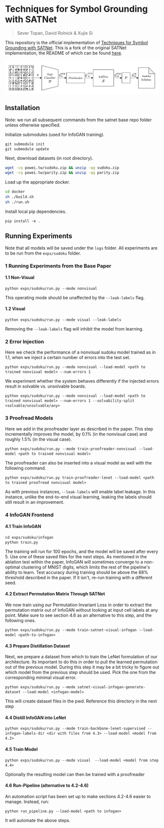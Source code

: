 # Techniques for Symbol Grounding with SATNet

> Sever Topan, David Rolnick & Xujie Si

This repository is the official implementation of [Techniques for Symbol Grounding with SATNet](https://arxiv.org/abs/2106.11072).  This is a fork of the original SATNet implementation, the README of which can be found [here](satnet-README.md).

![](images/our-method.png)



## Installation

Note: we run all subsequent commands from the satnet base repo folder unless otherwise specified.

Initialize submodules (used for InfoGAN training).
```
git submodule init
git submodule update
```

Next, download datasets (in root directory).
```bash
wget -cq powei.tw/sudoku.zip && unzip -qq sudoku.zip
wget -cq powei.tw/parity.zip && unzip -qq parity.zip
```

Load up the appropriate docker.
```bash
cd docker
sh ./build.sh
sh ./run.sh
```

Install local pip dependencies.
```
pip install -e .
```


## Running Experiments

Note that all models will be saved under the `logs` folder. All experiments are to be run from the `exps/sudoku` folder.

### 1 Running Experiments from the Base Paper

#### 1.1 Non-Visual

```
python exps/sudoku/run.py --mode nonvisual
```

This operating mode should be unaffected by the `--leak-labels` flag.

#### 1.2 Visual
```
python exps/sudoku/run.py --mode visual --leak-labels
```

Removing the `--leak-labels` flag will inhibit the model from learning.

### 2 Error Injection

Here we check the performance of a nonvisual sudoku model trained as in 1.1, when we inject a certain number of errors into the test set.

```
python exps/sudoku/run.py --mode nonvisual --load-model <path to trained nonvisual model> --num-errors 1
```

We experiment whether the system behaves differently if the injected errors result in solvable vs. unsolvable boards.
```
python exps/sudoku/run.py --mode nonvisual --load-model <path to trained nonvisual model> --num-errors 1 --solvability-split <solvable/unsolvable/any>
```

### 3 Proofread Models

Here we add in the proofreader layer as described in the paper. This step incrementally improves the model, by 0.1% (in the nonvisual case) and roughly 1.5% (in the visual case).

```
python exps/sudoku/run.py --mode train-proofreader-nonvisual --load-model <path to trained nonvisual model>
```

The proofreader can also be inserted into a visual model as well with the following command.

```
python exps/sudoku/run.py train-proofreader-lenet --load-model <path to trained proofread nonvisual model>
```

As with previous instances, `--leak-labels` will enable label leakage. In this instance, unlike the end-to-end visual learning, leaking the labels should still result in an improvement.

### 4 InfoGAN Frontend


#### 4.1 Train InfoGAN

```
cd exps/sudoku/infogan
python train.py
```

The training will run for 100 epochs, and the model will be saved after every 5. Use one of these saved files for the next steps. As mentioned in the ablation test within the paper, InfoGAN will sometimes converge to a non-optimal clustering of MNIST digits, which limits the rest of the pipeline's ability to learn. Test accuracy during training should be above the 88% threshold described in the paper. If it isn't, re-run training with a different seed.

#### 4.2 Extract Permutation Matrix Through SATNet

We now train using our Permutation Invariant Loss in order to extract the permutation matrix out of InfoGAN without looking at input cell labels at any point. Make sure to see section 4.6 as an alternative to this step, and the following ones.

```
python exps/sudoku/run.py --mode train-satnet-visual-infogan --load-model <path-to-infogan>
```

#### 4.3 Prepare Distillation Dataset

Next, we prepare a dataset from which to train the LeNet formulation of our architecture. Its important to do this in order to pull the learned permutation out of the previous model. During this step it may be a bit tricky to figure out which model from the previous step should be used. Pick the one from the corresponding minimal visual error.

```
python exps/sudoku/run.py --mode satnet-visual-infogan-generate-dataset --load-model <infogan-model>
```

This will create dataset files in the pwd. Reference this directory in the next step

#### 4.4 Distill InfoGAN into LeNet

```
python exps/sudoku/run.py --mode train-backbone-lenet-supervised --infogan-labels-dir <dir with files from 4.3> --load-model <model from 4.2>
```

#### 4.5 Train Model

```
python exps/sudoku/run.py --mode visual  --load-model <model from step 4.4>
```

Optionally the resulting model can then be trained with a proofreader

#### 4.6 Run-Pipeline (alternative to 4.2-4.6)

An automation script has been set up to make sections 4.2-4.6 easier to manage. Instead, run:

```
python run_pipeline.py --load-model <path to infogan>
```

It will automate the above steps.

